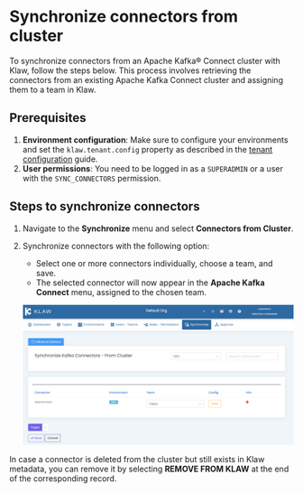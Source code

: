 # Synchronize connectors from cluster

To synchronize connectors from an Apache Kafka® Connect cluster with
Klaw, follow the steps below. This process involves retrieving the
connectors from an existing Apache Kafka Connect cluster and assigning
them to a team in Klaw.

## Prerequisites

1. **Environment configuration**: Make sure to configure your environments and set the `klaw.tenant.config` property as
   described in the [tenant configuration](tenant-config.md) guide.
2. **User permissions**: You need to be logged in as a `SUPERADMIN` or a user with the `SYNC_CONNECTORS` permission.

## Steps to synchronize connectors

1. Navigate to the **Synchronize** menu and select **Connectors from Cluster**.

2. Synchronize connectors with the following option:

   - Select one or more connectors individually, choose a team, and
     save.
   - The selected connector will now appear in the **Apache Kafka
     Connect** menu, assigned to the chosen team.

   ![image](../../../static/images/sync/SyncConnectorsFromCluster.png)

<!-- vale off -->

In case a connector is deleted from the cluster but still exists in Klaw metadata, you can remove it by selecting **REMOVE FROM KLAW** at the end of the corresponding record.

<!-- vale on -->
